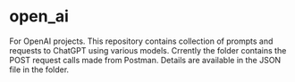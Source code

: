 # open_ai
For OpenAI projects. This repository contains collection of prompts and requests to ChatGPT using various models. Crrently the folder contains the POST request calls made from Postman. Details are available in the JSON file in the folder.  
